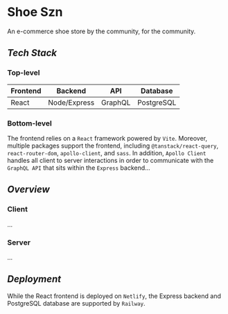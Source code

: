 # **Shoe Szn**

An e-commerce shoe store by the community, for the community.

## _**Tech Stack**_

### Top-level

| Frontend | Backend      | API     | Database   |
| -------- | ------------ | ------- | ---------- |
| React    | Node/Express | GraphQL | PostgreSQL |

### Bottom-level

The frontend relies on a `React` framework powered by `Vite`. Moreover, multiple packages support the frontend, including `@tanstack/react-query`, `react-router-dom`, `apollo-client`, and `sass`. In addition, `Apollo Client` handles all client to server interactions in order to communicate with the `GraphQL API` that sits within the `Express` backend...

## _**Overview**_

### Client

...

### Server

...

## _**Deployment**_

While the React frontend is deployed on `Netlify`, the Express backend and PostgreSQL database are supported by `Railway`.
